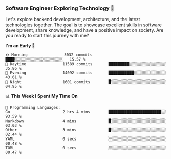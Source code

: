 ### Software Engineer Exploring Technology 🚀 

Let's explore backend development, architecture, and the latest technologies together. The goal is to showcase excellent skills in software development, share knowledge, and have a positive impact on society. Are you ready to start this journey with me?

<!--START_SECTION:waka-->
**I'm an Early 🐤** 

```text
🌞 Morning                5032 commits        ████░░░░░░░░░░░░░░░░░░░░░   15.57 % 
🌆 Daytime                11589 commits       █████████░░░░░░░░░░░░░░░░   35.86 % 
🌃 Evening                14092 commits       ███████████░░░░░░░░░░░░░░   43.61 % 
🌙 Night                  1601 commits        █░░░░░░░░░░░░░░░░░░░░░░░░   04.95 % 
```


📊 **This Week I Spent My Time On** 

```text
💬 Programming Languages: 
Go                       2 hrs 4 mins        ███████████████████████░░   93.59 % 
Markdown                 4 mins              █░░░░░░░░░░░░░░░░░░░░░░░░   03.03 % 
Other                    3 mins              █░░░░░░░░░░░░░░░░░░░░░░░░   02.44 % 
YAML                     0 secs              ░░░░░░░░░░░░░░░░░░░░░░░░░   00.48 % 
TOML                     0 secs              ░░░░░░░░░░░░░░░░░░░░░░░░░   00.47 % 
```


<!--END_SECTION:waka-->

